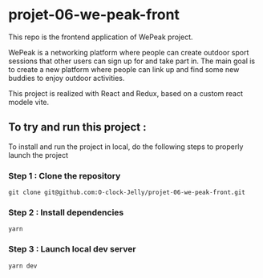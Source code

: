 # projet-06-we-peak-front

This repo is the frontend application of WePeak project.

WePeak is a networking platform where people can create outdoor sport sessions that other users can sign up for and take part in. The main goal is to create a new platform where people can link up and find some new buddies to enjoy outdoor activities.

This project is realized with React and Redux, based on a custom react modele vite.

## To try and run this project :

To install and run the project in local, do the following steps to properly launch the project

### Step 1 : Clone the repository

`git clone git@github.com:O-clock-Jelly/projet-06-we-peak-front.git`

### Step 2 : Install dependencies

`yarn`

### Step 3 : Launch local dev server

`yarn dev`
